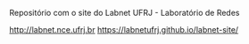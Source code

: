 Repositório com o site do Labnet UFRJ - Laboratório de Redes  

http://labnet.nce.ufrj.br
https://labnetufrj.github.io/labnet-site/
